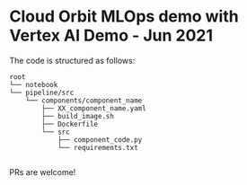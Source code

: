 # Cloud Orbit MLOps demo with Vertex AI Demo - Jun 2021
The code is structured as follows:

```
root
└── notebook
└── pipeline/src
    └── components/component_name
        ├── XX_component_name.yaml
        ├── build_image.sh
        ├── Dockerfile
        └── src
            ├── component_code.py
            └── requirements.txt
            
```
PRs are welcome!

